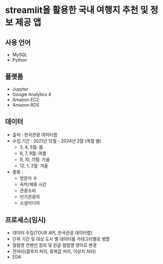 # streamlit을 활용한 국내 여행지 추천 및 정보 제공 앱
## 사용 언어
- MySQL
- Python
## 플랫폼
- Jupyter
- Google Analytics 4
- Amazon EC2
- Amazon RDS
## 데이터
- 출처 : 한국관광 데이터랩
- 수집 기간 : 2021년 12월 - 2024년 2월 (계절 별)
  - 3, 4, 5월: 봄
  - 6, 7, 8월: 여름
  - 9, 10, 11월: 가을
  - 12, 1, 2월: 겨울
- 종류 :
  - 방문자 수
  - 숙박/체류 시간
  - 관광소비
  - 인기관광지
  - 소셜미디어
## 프로세스(임시)
- 데이터 수집(TOUR API, 한국관광 데이터랩)
- 단위 기간 및 대상 도시 별 데이터를 카테고리별로 병합
- 컬럼명 컨벤션 정의 및 한글 컬럼명 영어로 변경
- 전처리(결측치 처리, 중복값 처리, 이상치 처리)
- EDA
